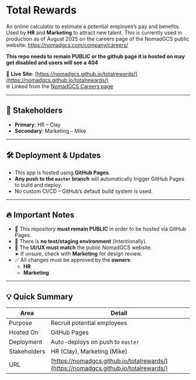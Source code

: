 # Total Rewards

An online calculator to estimate a potential employee’s pay and benefits.  
Used by **HR** and **Marketing** to attract new talent.  This is currently used in production as of August 2025 on the careers page of the NomadGCS public website:  https://nomadgcs.com/company/careers/

**This repo needs to remain PUBLIC or the github page it is hosted on may get disabled and users will see a 404**


🚀 **Live Site**: [https://nomadgcs.github.io/totalrewards/](https://nomadgcs.github.io/totalrewards/)  
🌐 Linked from the [NomadGCS Careers page](https://nomadgcs.com/careers)

---

## 👥 Stakeholders

- **Primary**: HR – Clay  
- **Secondary**: Marketing – Mike

---

## 🛠️ Deployment & Updates

- This app is hosted using **GitHub Pages**.
- **Any push to the `master` branch** will automatically trigger GitHub Pages to build and deploy.
- No custom CI/CD – GitHub’s default build system is used.

---

## 🔥 Important Notes

- 📢 This repository **must remain PUBLIC** in order to be hosted via GitHub Pages.
- 🧪 There is **no test/staging environment** (intentionally).
- 🎨 The **UI/UX must match** the public NomadGCS website.  
  ➤ If unsure, check with **Marketing** for design review.
- ✅ All changes must be approved by the **owners**:
  - **HR**
  - **Marketing**

---

## 💡 Quick Summary

| Area         | Detail                                 |
|--------------|----------------------------------------|
| Purpose      | Recruit potential employees            |
| Hosted On    | GitHub Pages                           |
| Deployment   | Auto-deploys on push to `master`       |
| Stakeholders | HR (Clay), Marketing (Mike)            |
| URL          | [https://nomadgcs.github.io/totalrewards/](https://nomadgcs.github.io/totalrewards/) |
